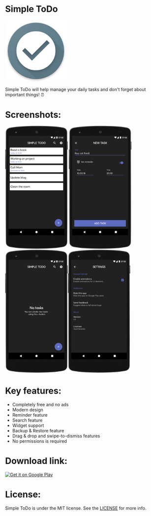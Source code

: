 # Simple ToDo
<img src="/screenshots/icon.png" height="200px"/> <br>

Simple ToDo will help manage your daily tasks and don't forget about important things! ⏰

# Screenshots:
<img src="/screenshots/en_1.png" height="400px"/> <img src="/screenshots/en_2.png" height="400px"/>
<img src="/screenshots/en_3.png" height="400px"/><img src="/screenshots/en_4.png" height="400px"/>

# Key features:
- Completely free and no ads
- Modern design
- Reminder feature
- Search feature
- Widget support
- Backup & Restore feature
- Drag & drop and swipe-to-dismiss features
- No permissions is required

# Download link:
<a href='https://play.google.com/store/apps/details?
id=apps.jizzu.simpletodo&pcampaignid=MKT-Other-
global-all-co-prtnr-py-PartBadge-Mar2515-1'><img alt='Get it on Google Play'
src='https://play.google.com/intl/ru_ru/badges/images/generic/en_badge_web_generic.png' width="40%" height="40%" /></a>


# License:
Simple ToDo is under the MIT license. See the [LICENSE](LICENSE) for more info.
